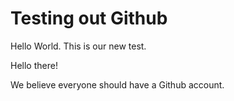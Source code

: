 # Testing out Github

Hello World. This is our new test.

Hello there!

We believe everyone should have a Github account.
